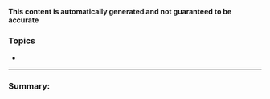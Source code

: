 **This content is automatically generated and not guaranteed to be accurate**

### Topics

- 

---

### Summary:

